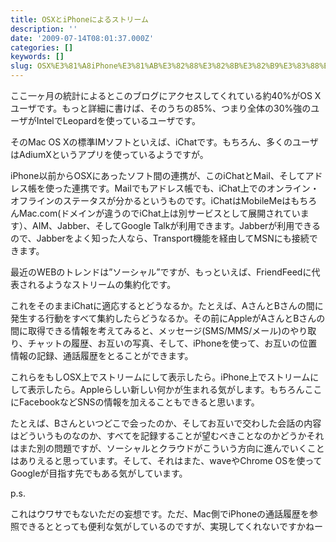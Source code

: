 ```yaml
---
title: OSXとiPhoneによるストリーム
description: ''
date: '2009-07-14T08:01:37.000Z'
categories: []
keywords: []
slug: OSX%E3%81%A8iPhone%E3%81%AB%E3%82%88%E3%82%8B%E3%82%B9%E3%83%88%E3%83%AA%E3%83%BC%E3%83%A0
---
```

ここ一ヶ月の統計によるとこのブログにアクセスしてくれている約40%がOS Xユーザです。もっと詳細に書けば、そのうちの85%、つまり全体の30%強のユーザがIntelでLeopardを使っているユーザです。

そのMac OS Xの標準IMソフトといえば、iChatです。もちろん、多くのユーザはAdiumXというアプリを使っているようですが。

iPhone以前からOSXにあったソフト間の連携が、このiChatとMail、そしてアドレス帳を使った連携です。Mailでもアドレス帳でも、iChat上でのオンライン・オフラインのステータスが分かるというものです。iChatはMobileMeはもちろんMac.com(ドメインが違うのでiChat上は別サービスとして展開されています）、AIM、Jabber、そしてGoogle Talkが利用できます。Jabberが利用できるので、Jabberをよく知った人なら、Transport機能を経由してMSNにも接続できます。

最近のWEBのトレンドは”ソーシャル”ですが、もっといえば、FriendFeedに代表されるようなストリームの集約化です。

これをそのままiChatに適応するとどうなるか。たとえば、AさんとBさんの間に発生する行動をすべて集約したらどうなるか。その前にAppleがAさんとBさんの間に取得できる情報を考えてみると、メッセージ(SMS/MMS/メール)のやり取り、チャットの履歴、お互いの写真、そして、iPhoneを使って、お互いの位置情報の記録、通話履歴をとることができます。

これらをもしOSX上でストリームにして表示したら。iPhone上でストリームにして表示したら。Appleらしい新しい何かが生まれる気がします。もちろんここにFacebookなどSNSの情報を加えることもできると思います。

たとえば、Bさんといつどこで会ったのか、そしてお互いで交わした会話の内容はどういうものなのか、すべてを記録することが望むべきことなのかどうかそれはまた別の問題ですが、ソーシャルとクラウドがこういう方向に進んでいくことはありえると思っています。そして、それはまた、waveやChrome OSを使ってGoogleが目指す先でもある気がしています。

p.s.

これはウワサでもないただの妄想です。ただ、Mac側でiPhoneの通話履歴を参照できるととっても便利な気がしているのですが、実現してくれないですかねー